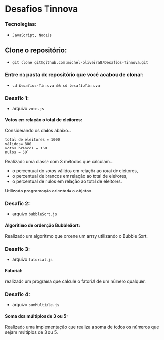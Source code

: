 # Desafios Tinnova

### Tecnologias:

  - `JavaScript, NodeJs`
  
## Clone o repositório:

  - `git clone git@github.com:michel-oliveira8/Desafios-Tinnova.git`

### Entre na pasta do repositório que você acabou de clonar:
 
 - `cd Desafios-Tinnova && cd DesafioTinnova`
  
### Desafio 1: 

  - arquivo `vote.js`

#### Votos em relação o total de eleitores:
 
  Considerando os dados abaixo...
  
    total de eleitores = 1000
    válidos= 800
    votos brancos = 150
    nulos = 50`
 
 Realizado uma classe com 3 métodos que calculam...
 
  - o percentual do votos válidos em relaçõa ao total de eleitores,
  - o percentual de brancos em relação ao total de eleitores,
  - o percentual de nulos em relação ao total de eleitores.
  
 Utilizado programação orientada a objetos.
 
 ### Desafio 2:
 
  - arquivo `bubbleSort.js`

 #### Algoritimo de ordenção BubbleSort:
  
  Realizado um algorítimo que ordene um array utilizando o Bubble Sort.
  
 ### Desafio 3:
 
  - arquivo `fatorial.js`

 #### Fatorial:
 
realizado um programa que calcule o fatorial de um número qualquer.

 ### Desafio 4:
 
  - arquivo `sumMultiple.js`

 #### Soma dos múltiplos de 3 ou 5:
 
Realizado uma implementação que realiza a soma de todos os números que sejam multiplos de 3 ou 5. 
